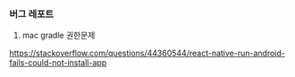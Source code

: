 ### 버그 레포트

1. mac gradle 권한문제

https://stackoverflow.com/questions/44360544/react-native-run-android-fails-could-not-install-app
